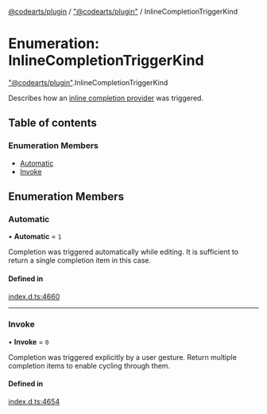 [@codearts/plugin](../README.md) / ["@codearts/plugin"](../modules/_codearts_plugin_.md) / InlineCompletionTriggerKind

# Enumeration: InlineCompletionTriggerKind

["@codearts/plugin"](../modules/_codearts_plugin_.md).InlineCompletionTriggerKind

Describes how an [inline completion provider](../interfaces/codearts_plugin_.InlineCompletionItemProvider.md) was triggered.

## Table of contents

### Enumeration Members

- [Automatic](codearts_plugin_.InlineCompletionTriggerKind.md#automatic)
- [Invoke](codearts_plugin_.InlineCompletionTriggerKind.md#invoke)

## Enumeration Members

### Automatic

• **Automatic** = ``1``

Completion was triggered automatically while editing.
It is sufficient to return a single completion item in this case.

#### Defined in

[index.d.ts:4660](https://github.com/xyz-fish/cloudide-plugin-api/blob/9927cd6/index.d.ts#L4660)

___

### Invoke

• **Invoke** = ``0``

Completion was triggered explicitly by a user gesture.
Return multiple completion items to enable cycling through them.

#### Defined in

[index.d.ts:4654](https://github.com/xyz-fish/cloudide-plugin-api/blob/9927cd6/index.d.ts#L4654)
